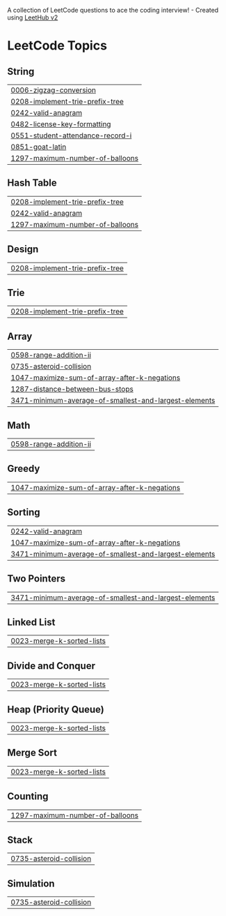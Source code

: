 A collection of LeetCode questions to ace the coding interview! - Created using [LeetHub v2](https://github.com/arunbhardwaj/LeetHub-2.0)
<!---LeetCode Topics Start-->
# LeetCode Topics
## String
|  |
| ------- |
| [0006-zigzag-conversion](https://github.com/Sandipde01/LeetCode_Problems/tree/master/0006-zigzag-conversion) |
| [0208-implement-trie-prefix-tree](https://github.com/Sandipde01/LeetCode_Problems/tree/master/0208-implement-trie-prefix-tree) |
| [0242-valid-anagram](https://github.com/Sandipde01/LeetCode_Problems/tree/master/0242-valid-anagram) |
| [0482-license-key-formatting](https://github.com/Sandipde01/LeetCode_Problems/tree/master/0482-license-key-formatting) |
| [0551-student-attendance-record-i](https://github.com/Sandipde01/LeetCode_Problems/tree/master/0551-student-attendance-record-i) |
| [0851-goat-latin](https://github.com/Sandipde01/LeetCode_Problems/tree/master/0851-goat-latin) |
| [1297-maximum-number-of-balloons](https://github.com/Sandipde01/LeetCode_Problems/tree/master/1297-maximum-number-of-balloons) |
## Hash Table
|  |
| ------- |
| [0208-implement-trie-prefix-tree](https://github.com/Sandipde01/LeetCode_Problems/tree/master/0208-implement-trie-prefix-tree) |
| [0242-valid-anagram](https://github.com/Sandipde01/LeetCode_Problems/tree/master/0242-valid-anagram) |
| [1297-maximum-number-of-balloons](https://github.com/Sandipde01/LeetCode_Problems/tree/master/1297-maximum-number-of-balloons) |
## Design
|  |
| ------- |
| [0208-implement-trie-prefix-tree](https://github.com/Sandipde01/LeetCode_Problems/tree/master/0208-implement-trie-prefix-tree) |
## Trie
|  |
| ------- |
| [0208-implement-trie-prefix-tree](https://github.com/Sandipde01/LeetCode_Problems/tree/master/0208-implement-trie-prefix-tree) |
## Array
|  |
| ------- |
| [0598-range-addition-ii](https://github.com/Sandipde01/LeetCode_Problems/tree/master/0598-range-addition-ii) |
| [0735-asteroid-collision](https://github.com/Sandipde01/LeetCode_Problems/tree/master/0735-asteroid-collision) |
| [1047-maximize-sum-of-array-after-k-negations](https://github.com/Sandipde01/LeetCode_Problems/tree/master/1047-maximize-sum-of-array-after-k-negations) |
| [1287-distance-between-bus-stops](https://github.com/Sandipde01/LeetCode_Problems/tree/master/1287-distance-between-bus-stops) |
| [3471-minimum-average-of-smallest-and-largest-elements](https://github.com/Sandipde01/LeetCode_Problems/tree/master/3471-minimum-average-of-smallest-and-largest-elements) |
## Math
|  |
| ------- |
| [0598-range-addition-ii](https://github.com/Sandipde01/LeetCode_Problems/tree/master/0598-range-addition-ii) |
## Greedy
|  |
| ------- |
| [1047-maximize-sum-of-array-after-k-negations](https://github.com/Sandipde01/LeetCode_Problems/tree/master/1047-maximize-sum-of-array-after-k-negations) |
## Sorting
|  |
| ------- |
| [0242-valid-anagram](https://github.com/Sandipde01/LeetCode_Problems/tree/master/0242-valid-anagram) |
| [1047-maximize-sum-of-array-after-k-negations](https://github.com/Sandipde01/LeetCode_Problems/tree/master/1047-maximize-sum-of-array-after-k-negations) |
| [3471-minimum-average-of-smallest-and-largest-elements](https://github.com/Sandipde01/LeetCode_Problems/tree/master/3471-minimum-average-of-smallest-and-largest-elements) |
## Two Pointers
|  |
| ------- |
| [3471-minimum-average-of-smallest-and-largest-elements](https://github.com/Sandipde01/LeetCode_Problems/tree/master/3471-minimum-average-of-smallest-and-largest-elements) |
## Linked List
|  |
| ------- |
| [0023-merge-k-sorted-lists](https://github.com/Sandipde01/LeetCode_Problems/tree/master/0023-merge-k-sorted-lists) |
## Divide and Conquer
|  |
| ------- |
| [0023-merge-k-sorted-lists](https://github.com/Sandipde01/LeetCode_Problems/tree/master/0023-merge-k-sorted-lists) |
## Heap (Priority Queue)
|  |
| ------- |
| [0023-merge-k-sorted-lists](https://github.com/Sandipde01/LeetCode_Problems/tree/master/0023-merge-k-sorted-lists) |
## Merge Sort
|  |
| ------- |
| [0023-merge-k-sorted-lists](https://github.com/Sandipde01/LeetCode_Problems/tree/master/0023-merge-k-sorted-lists) |
## Counting
|  |
| ------- |
| [1297-maximum-number-of-balloons](https://github.com/Sandipde01/LeetCode_Problems/tree/master/1297-maximum-number-of-balloons) |
## Stack
|  |
| ------- |
| [0735-asteroid-collision](https://github.com/Sandipde01/LeetCode_Problems/tree/master/0735-asteroid-collision) |
## Simulation
|  |
| ------- |
| [0735-asteroid-collision](https://github.com/Sandipde01/LeetCode_Problems/tree/master/0735-asteroid-collision) |
<!---LeetCode Topics End-->